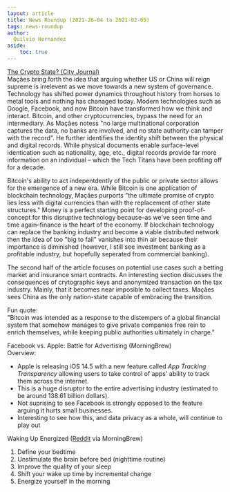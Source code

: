 ```yaml
---
layout: article
title: News Roundup (2021-26-04 to 2021-02-05)
tags: news-roundup
author:
  Quilvio Hernandez
aside:
    toc: true
---
```


[The Crypto State? (City Journal)](https://www.city-journal.org/technological-developments-new-systems-of-governance)  
Maçães bring forth the idea that arguing whether US or China will reign supreme is irrelevent as we move towards a new system of governance. Technology has shifted power dynamics throughout history from horses to metal tools and nothing has chanaged today. Modern technologies such as Google, Facebook, and now Bitcoin have transformed how we think and interact. Bitcoin, and other cryptocurrencies, bypass the need for an intermediary. As Maçães notess "no large multinational corporation captures the data, no banks are involved, and no state authority can tamper with the record". He further identifies the identity shift between the physical and digital records. While physical documents enable surface-level identication such as nationality, age, etc., digital records provide far more information on an individual – which the Tech Titans have been profiting off for a decade.  

Bitcoin's ability to act indepentdently of the public or private sector allows for the emergence of a new era. While Bitcoin is one application of blockchain technology, Maçães purports "the ultimate promise of crypto lies less with digital currencies than with the replacement of other state structures." Money is a perfect starting point for developing proof-of-concept for this disruptive technology because–as we've seen time and time again–finance is the heart of the economy. If blockchain technology can replace the banking industry and become a viable distributed network then the idea of too "big to fail" vanishes into thin air because their importance is diminished (however, I still see investment banking as a profitable industry, but hopefully seperated from commercial banking).  

The second half of the article focuses on potential use cases such a betting market and insurance smart contracts. An interesting section discusses the consequences of crytographic keys and anonymized transaction on the tax industry. Mainly, that it becomes near imposible to collect taxes. Maçães sees China as the only nation-state capable of embracing the transition.  

Fun quote:  
"Bitcoin was intended as a response to the distempers of a global financial system that somehow manages to give private companies free rein to enrich themselves, while keeping public authorities ultimately in charge."

Facebook vs. Apple: Battle for Advertising (MorningBrew)  
Overview:
- Apple is releasing iOS 14.5 with a new feature called _App Tracking Transparency_ allowing users to take control of apps' ability to track them across the internet. 
- This is a huge disruptor to the entire advertising industry (estimated to be around 138.61 billion dollars).
- Not suprising to see Facebook is strongly opposed to the feature arguing it hurts small businesses.
- Interesting to see how this, and data privacy as a whole, will continue to play out

Waking Up Energized ([Reddit](https://www.reddit.com/r/productivity/comments/mf2yuq/5_simple_steps_to_wake_up_early_and_energized/) via MorningBrew)
1. Define your bedtime
2. Unstimulate the brain before bed (nighttime routine)
3. Improve the quality of your sleep
4. Shift your wake up time by incremental change
5. Energize yourself in the morning